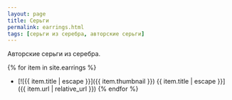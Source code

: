 ```yaml
---
layout: page
title: Серьги
permalink: earrings.html
tags: [серьги из серебра, авторские серьги]
---
```


Авторские серьги из серебра.

{% for item in site.earrings  %}
  * [![{{ item.title | escape }}]({{ item.thumbnail }}) {{ item.title | escape }}]({{ item.url | relative_url }})
{% endfor %}
